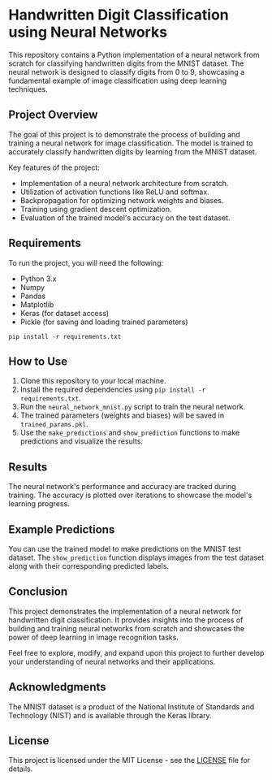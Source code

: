 # Handwritten Digit Classification using Neural Networks

This repository contains a Python implementation of a neural network from scratch for classifying handwritten digits from the MNIST dataset. The neural network is designed to classify digits from 0 to 9, showcasing a fundamental example of image classification using deep learning techniques.

## Project Overview

The goal of this project is to demonstrate the process of building and training a neural network for image classification. The model is trained to accurately classify handwritten digits by learning from the MNIST dataset.

Key features of the project:

- Implementation of a neural network architecture from scratch.
- Utilization of activation functions like ReLU and softmax.
- Backpropagation for optimizing network weights and biases.
- Training using gradient descent optimization.
- Evaluation of the trained model's accuracy on the test dataset.

## Requirements

To run the project, you will need the following:

- Python 3.x
- Numpy
- Pandas
- Matplotlib
- Keras (for dataset access)
- Pickle (for saving and loading trained parameters)
```
pip install -r requirements.txt
```

## How to Use

1. Clone this repository to your local machine.
2. Install the required dependencies using `pip install -r requirements.txt`.
3. Run the `neural_network_mnist.py` script to train the neural network.
4. The trained parameters (weights and biases) will be saved in `trained_params.pkl`.
5. Use the `make_predictions` and `show_prediction` functions to make predictions and visualize the results.

## Results

The neural network's performance and accuracy are tracked during training. The accuracy is plotted over iterations to showcase the model's learning progress.

## Example Predictions

You can use the trained model to make predictions on the MNIST test dataset. The `show_prediction` function displays images from the test dataset along with their corresponding predicted labels.

## Conclusion

This project demonstrates the implementation of a neural network for handwritten digit classification. It provides insights into the process of building and training neural networks from scratch and showcases the power of deep learning in image recognition tasks.

Feel free to explore, modify, and expand upon this project to further develop your understanding of neural networks and their applications.

## Acknowledgments

The MNIST dataset is a product of the National Institute of Standards and Technology (NIST) and is available through the Keras library.

## License

This project is licensed under the MIT License - see the [LICENSE](LICENSE) file for details.
